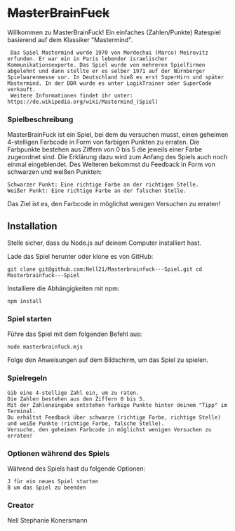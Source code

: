 # ~~**MasterBrainFuck**~~

Willkommen zu MasterBrainFuck! Ein einfaches (Zahlen/Punkte) Ratespiel basierend auf dem Klassiker "Mastermind".

     Das Spiel Mastermind wurde 1970 von Mordechai (Marco) Meirovitz erfunden. Er war ein in Paris lebender israelischer Kommunikationsexperte. Das Spiel wurde von mehreren Spielfirmen abgelehnt und dann stellte er es selber 1971 auf der Nürnberger Spielwarenmesse vor. In Deutschland hieß es erst SuperHirn und später Mastermind. In der DDR wurde es unter LogikTrainer oder SuperCode verkauft.
     Weitere Informationen findet ihr unter: https://de.wikipedia.org/wiki/Mastermind_(Spiel)

### **Spielbeschreibung**

MasterBrainFuck ist ein Spiel, bei dem du versuchen musst, einen geheimen 4-stelligen Farbcode in Form von farbigen Punkten zu erraten. Die Farbpunkte bestehen aus Ziffern von 0 bis 5 die jeweils einer Farbe zugeordnet sind. Die Erklärung dazu wird zum Anfang des Spiels auch noch einmal eingeblendet.
Des Weiteren bekommst du Feedback in Form von schwarzen und weißen Punkten:

    Schwarzer Punkt: Eine richtige Farbe an der richtigen Stelle.
    Weißer Punkt: Eine richtige Farbe an der falschen Stelle.

Das Ziel ist es, den Farbcode in möglichst wenigen Versuchen zu erraten!

## **Installation**

Stelle sicher, dass du Node.js auf deinem Computer installiert hast.

Lade das Spiel herunter oder klone es von GitHub:

    git clone git@github.com:Nell21/Masterbrainfuck---Spiel.git cd Masterbrainfuck---Spiel

Installiere die Abhängigkeiten mit npm:

    npm install

### **Spiel starten**

Führe das Spiel mit dem folgenden Befehl aus:

    node masterbrainfuck.mjs

Folge den Anweisungen auf dem Bildschirm, um das Spiel zu spielen.

### **Spielregeln**

    Gib eine 4-stellige Zahl ein, um zu raten.
    Die Zahlen bestehen aus den Ziffern 0 bis 5.
    Mit der Zahleneingabe entstehen farbige Punkte hinter deinem "Tipp" im Terminal.
    Du erhältst Feedback über schwarze (richtige Farbe, richtige Stelle) und weiße Punkte (richtige Farbe, falsche Stelle).
    Versuche, den geheimen Farbcode in möglichst wenigen Versuchen zu erraten!

### **Optionen während des Spiels**

Während des Spiels hast du folgende Optionen:

    J für ein neues Spiel starten
    B um das Spiel zu beenden

### Creator

Nell Stephanie Konersmann
